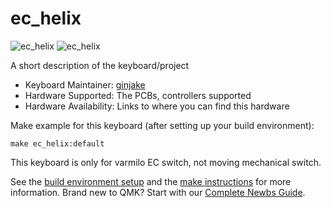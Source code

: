 # ec_helix

![ec_helix](https://pbs.twimg.com/media/EYd7XvGU0AI8xkQ?format=jpg)
![ec_helix](https://pbs.twimg.com/media/EYd7aIuU0AEgZjp?format=jpg)

A short description of the keyboard/project

* Keyboard Maintainer: [ginjake](https://github.com/ginjake)
* Hardware Supported: The PCBs, controllers supported
* Hardware Availability: Links to where you can find this hardware

Make example for this keyboard (after setting up your build environment):

    make ec_helix:default

This keyboard is only for varmilo EC switch, not moving mechanical switch.

See the [build environment setup](https://docs.qmk.fm/#/getting_started_build_tools) and the [make instructions](https://docs.qmk.fm/#/getting_started_make_guide) for more information. Brand new to QMK? Start with our [Complete Newbs Guide](https://docs.qmk.fm/#/newbs).
